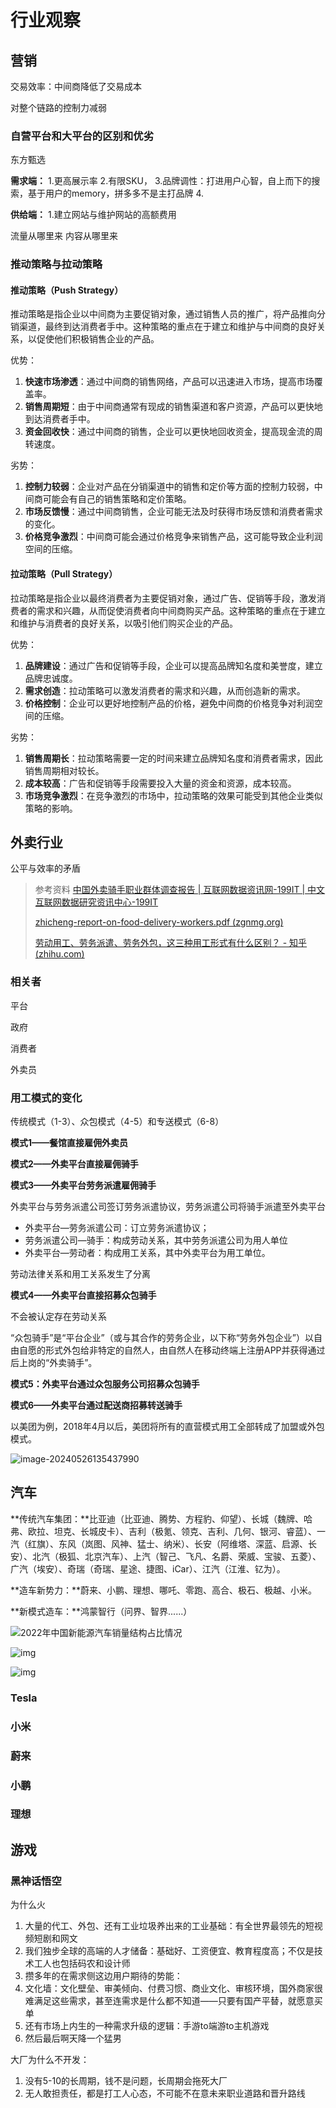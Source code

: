 # 行业观察

## 营销

交易效率：中间商降低了交易成本



对整个链路的控制力减弱



### 自营平台和大平台的区别和优劣

东方甄选

**需求端：**
1.更高展示率
2.有限SKU，
3.品牌调性：打进用户心智，自上而下的搜索，基于用户的memory，拼多多不是主打品牌
4.

**供给端：**
1.建立网站与维护网站的高额费用

流量从哪里来
内容从哪里来

### 推动策略与拉动策略

#### 推动策略（Push Strategy）

推动策略是指企业以中间商为主要促销对象，通过销售人员的推广，将产品推向分销渠道，最终到达消费者手中。这种策略的重点在于建立和维护与中间商的良好关系，以促使他们积极销售企业的产品。

优势：

1. **快速市场渗透**：通过中间商的销售网络，产品可以迅速进入市场，提高市场覆盖率。
2. **销售周期短**：由于中间商通常有现成的销售渠道和客户资源，产品可以更快地到达消费者手中。
3. **资金回收快**：通过中间商的销售，企业可以更快地回收资金，提高现金流的周转速度。

劣势：

1. **控制力较弱**：企业对产品在分销渠道中的销售和定价等方面的控制力较弱，中间商可能会有自己的销售策略和定价策略。
2. **市场反馈慢**：通过中间商销售，企业可能无法及时获得市场反馈和消费者需求的变化。
3. **价格竞争激烈**：中间商可能会通过价格竞争来销售产品，这可能导致企业利润空间的压缩。

#### 拉动策略（Pull Strategy）

拉动策略是指企业以最终消费者为主要促销对象，通过广告、促销等手段，激发消费者的需求和兴趣，从而促使消费者向中间商购买产品。这种策略的重点在于建立和维护与消费者的良好关系，以吸引他们购买企业的产品。

优势：

1. **品牌建设**：通过广告和促销等手段，企业可以提高品牌知名度和美誉度，建立品牌忠诚度。
2. **需求创造**：拉动策略可以激发消费者的需求和兴趣，从而创造新的需求。
3. **价格控制**：企业可以更好地控制产品的价格，避免中间商的价格竞争对利润空间的压缩。

劣势：

1. **销售周期长**：拉动策略需要一定的时间来建立品牌知名度和消费者需求，因此销售周期相对较长。
2. **成本较高**：广告和促销等手段需要投入大量的资金和资源，成本较高。
3. **市场竞争激烈**：在竞争激烈的市场中，拉动策略的效果可能受到其他企业类似策略的影响。



## 外卖行业

公平与效率的矛盾



> 参考资料
> [中国外卖骑手职业群体调查报告 | 互联网数据资讯网-199IT | 中文互联网数据研究资讯中心-199IT](https://www.199it.com/archives/1557201.html#:~:text=近一半外卖骑手的月收入在4000～5999元，超过六成的外卖骑手月收入在4000～7999元，月收入8000元及以上的高收入群体占比仅为7%。,虽然收入比较可观，但是福利保障覆盖率较低，参与问卷调查的外卖骑手中，没有任何福利保障的占24.9%。)
>
> [zhicheng-report-on-food-delivery-workers.pdf (zgnmg.org)](https://zgnmg.org/wp-content/uploads/2021/09/zhicheng-report-on-food-delivery-workers.pdf)
>
> [劳动用工、劳务派遣、劳务外包，这三种用工形式有什么区别？ - 知乎 (zhihu.com)](https://www.zhihu.com/question/487388787)



### 相关者

平台

政府

消费者

外卖员



### 用工模式的变化

传统模式（1-3）、众包模式（4-5）和专送模式（6-8）





**模式1——餐馆直接雇佣外卖员**

**模式2——外卖平台直接雇佣骑手**

**模式3——外卖平台劳务派遣雇佣骑手**

外卖平台与劳务派遣公司签订劳务派遣协议，劳务派遣公司将骑手派遣至外卖平台

- 外卖平台—劳务派遣公司：订立劳务派遣协议； 
- 劳务派遣公司—骑手：构成劳动关系，其中劳务派遣公司为用人单位
- 外卖平台—劳动者：构成用工关系，其中外卖平台为用工单位。

劳动法律关系和用工关系发生了分离



**模式4——外卖平台直接招募众包骑手**

不会被认定存在劳动关系

“众包骑手”是“平台企业”（或与其合作的劳务企业，以下称“劳务外包企业”）以自由自愿的形式外包给非特定的自然人，由自然人在移动终端上注册APP并获得通过后上岗的“外卖骑手”。



**模式5：外卖平台通过众包服务公司招募众包骑手**

**模式6——外卖平台通过配送商招募转送骑手**

以美团为例，2018年4月以后，美团将所有的直营模式用工全部转成了加盟或外包 模式。

![image-20240526135437990](https://philfan-pic.oss-cn-beijing.aliyuncs.com/img/image-20240526135437990.png)



## 汽车

**传统汽车集团：**比亚迪（比亚迪、腾势、方程豹、仰望）、长城（魏牌、哈弗、欧拉、坦克、长城皮卡）、吉利（极氪、领克、吉利、几何、银河、睿蓝）、一汽（红旗）、东风（岚图、风神、猛士、纳米）、长安（阿维塔、深蓝、启源、长安）、北汽（极狐、北京汽车）、上汽（智己、飞凡、名爵、荣威、宝骏、五菱）、广汽（埃安）、奇瑞（奇瑞、星途、捷图、iCar）、江汽（江淮、钇为）。



**造车新势力：**蔚来、小鹏、理想、哪吒、零跑、高合、极石、极越、小米。



**新模式造车：**鸿蒙智行（问界、智界......）

![2022年中国新能源汽车销量结构占比情况](https://philfan-pic.oss-cn-beijing.aliyuncs.com/img/a253999f6f25453dba1d4930cdfe5924df92820e.png)

![img](https://philfan-pic.oss-cn-beijing.aliyuncs.com/img/18726086e58a78d3febde726.png!800.jpg)

![img](https://p3-dcd-sign.byteimg.com/tos-cn-i-6w9my0ksvp/9140166445fb44f5a9f3f0d57093fdc7~noop.webp?lk3s=125a4689&x-expires=1719297096&x-signature=AS4hXUXLRFluFHL34s18z8Kq9GY%3D)

### Tesla

### 小米



### 蔚来



### 小鹏



### 理想

## 游戏

### 黑神话悟空


为什么火

1. 大量的代工、外包、还有工业垃圾养出来的工业基础：有全世界最领先的短视频短剧和网文
2. 我们独步全球的高端的人才储备：基础好、工资便宜、教育程度高；不仅是技术工人也包括码农和设计师
3. 攒多年的在需求侧这边用户期待的势能：
4. 文化墙：文化壁垒、审美倾向、付费习惯、商业文化、审核环境，国外商家很难满足这些需求，甚至连需求是什么都不知道——只要有国产平替，就愿意买单
5. 还有市场上内生的一种需求升级的逻辑：手游to端游to主机游戏
6. 然后最后啊天降一个猛男

大厂为什么不开发：
1. 没有5-10的长周期，钱不是问题，长周期会拖死大厂
2. 无人敢担责任，都是打工人心态，不可能不在意未来职业道路和晋升路线

